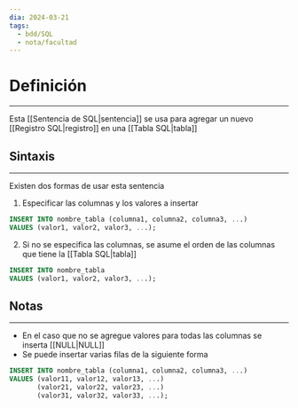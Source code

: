 ```yaml
---
dia: 2024-03-21
tags:
  - bdd/SQL
  - nota/facultad
---
```

# Definición
---
Esta [[Sentencia de SQL|sentencia]] se usa para agregar un nuevo [[Registro SQL|registro]] en una [[Tabla SQL|tabla]]

## Sintaxis
---
Existen dos formas de usar esta sentencia
1. Especificar las columnas y los valores a insertar

```SQL
INSERT INTO nombre_tabla (columna1, columna2, columna3, ...)
VALUES (valor1, valor2, valor3, ...);
```

2. Si no se especifica las columnas, se asume el orden de las columnas que tiene la [[Tabla SQL|tabla]]

```SQL
INSERT INTO nombre_tabla
VALUES (valor1, valor2, valor3, ...);
```

## Notas
---
* En el caso que no se agregue valores para todas las columnas se inserta [[NULL|NULL]]
* Se puede insertar varias filas de la siguiente forma 
```SQL
INSERT INTO nombre_tabla (columna1, columna2, columna3, ...)
VALUES (valor11, valor12, valor13, ...)
	   (valor21, valor22, valor23, ...)
	   (valor31, valor32, valor33, ...);
```
